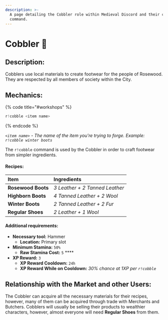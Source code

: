 ```yaml
---
description: >-
  A page detailing the Cobbler role within Medieval Discord and their cobble
  command.
---
```


# Cobbler 👢

## Description:

Cobblers use local materials to create footwear for the people of Rosewood. They are respected by all members of society within the City.

## Mechanics:

{% code title="\#workshops" %}
```javascript
r!cobble <item name>
```
{% endcode %}

_`<item name>`_ _- The name of the item you're trying to forge. Example:_ _`r!cobble winter boots`_

The `r!cobble` command is used by the Cobbler in order to craft footwear from simpler ingredients. 

#### Recipes:

| **Item** | Ingredients |
| :--- | :--- |
| **Rosewood Boots** | _3 Leather + 2 Tanned Leather_ |
| **Highborn Boots** | _4 Tanned Leather + 2 Wool_ |
| **Winter Boots** | _2 Tanned Leather + 2 Fur_ |
| **Regular Shoes** | _2 Leather + 1 Wool_ |

#### Additional requirements:

* **Necessary tool:** Hammer
  * **Location:** Primary slot
* **Minimum Stamina:** `50%`
  * **Raw Stamina Cost:** `5` ****
* **XP Reward:** `3`
  * **XP Reward Cooldown:** `24h`
  * **XP Reward While on Cooldown:** _30% chance at 1XP per `r!cobble`_

## Relationship with the Market and other Users:

The Cobbler can acquire all the necessary materials for their recipes, however, many of them can be acquired through trade with Merchants and Butchers. Cobblers will usually be selling their products to wealthier characters, however, almost everyone will need **Regular Shoes** from them.

